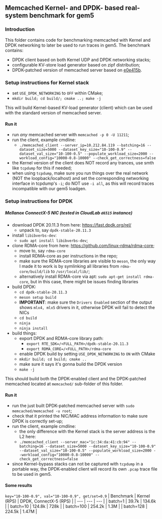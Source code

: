## Memcached Kernel- and DPDK- based real-system benchmark for gem5

### Introduction

This folder contains code for benchmarking memcached with Kernel and DPDK networking to later be used to run traces in gem5. The benchmark contains:
- DPDK client based on both Kernel UDP and DPDK networking stacks;
- configurable KV-store load generator based on zipf distribution;
- DPDK-patched version of memcached server based on [e0e415b](https://github.com/memcached/memcached/commit/e0e415b7b2b43a6ddd01a9c3ad45fb46358d526b).

### Setup instructions for Kernel stack

* set `USE_DPDK_NETWORKING` to `OFF` within CMake;
* `mkdir build; cd build/; cmake ..; make -j`

This will build Kernel-based KV-load generator (client) which can be used with the standard version of memcached server.

#### Run it
* run *any* memcached server with `memcached -p 0 -U 11211`;
* run the client, example cmdline:
    * `./memcached_client --server_ip=10.212.84.119 --batching=16 --dataset_size=5000 --dataset_key_size="10-100-0.9" --dataset_val_size="10-100-0.5" --populate_workload_size=2000 --workload_config="10000-0.8-10000" --check_get_correctness=false`
* the Kernel version of the client does NOT record any trances, use smth like `tcpdump` for this if needed;
* when using `tcpdump`, make sure you run things over the real network (NOT the loopback/localhost) and set the corresponding networking interface in tcpdump's `-i`; do NOT use `-i all`, as this will record traces incompatible with our gem5 loadgen. 


### Setup instructions for DPDK
##### Mellanox ConnectX-5 NIC (tested in CloudLab `d6515` instance)
* download DPDK 20.11.3 from here: https://fast.dpdk.org/rel/
    * unpack to, say `dpdk-stable-20.11.3`
* install `libibverbs-dev`:
    * `sudo apt install libibverbs-dev`;
* clone RDMA-core from here: https://github.com/linux-rdma/rdma-core;
    * move to, say `rdma-core`
    * install RDMA-core as per instructions in the repo;
    * make sure the RDMA-core libraries are visible to `meson`, the only way I made it to work is by symlinking all libraries from `rdma-core/build/lib` to `/usr/local/lib/`;
    * alternatively install RDMA-core via apt: `sudo apt-get install rdma-core`, but in this case, there might be issues finding libraries
* build DPDK:
    * `cd dpdk-stable-20.11.3`
    * `meson setup build`
    * **IMPORTANT**: make sure the `Drivers Enabled` section of the output shows `mlx4, mlx5` drivers in it, otherwise DPDK will fail to detect the NICs
    * `cd build`
    * `ninja`
    * `ninja install`
* build things:
    * export DPDK and RDMA-core library path:
        * `export RTE_SDK=/<FULL_PATH>/dpdk-stable-20.11.3`
        * `export RDMA_CORE=/<FULL_PATH>/rdma-core`
    * enable DPDK build by setting `USE_DPDK_NETWORKING` to `ON` with CMake
    * `mkdir build; cd build; cmake ..`
    * make sure it says it's gonna build the DPDK version
    * `make -j`

This should build both the DPDK-enabled client and the DPDK-patched memcached located at `memcached/` sub-folder of this folder.

#### Run it
* run the just built DPDK-patched memcached server with `sudo memcached/memcached -u root`;
* check that it printed the NIC/MAC address information to make sure DPDK is correctly set-up;
* run the client, example cmdline:
    * the only difference with the Kernel stack is the server address is the L2 here:
    * `./memcached_client --server_mac="1c:34:da:41:cb:94" --batching=16 --dataset_size=5000 --dataset_key_size="10-100-0.9" --dataset_val_size="10-100-0.5" --populate_workload_size=2000 --workload_config="10000-0.8-10000" --check_get_correctness=false`
* since Kernel-bypass stacks can not be captured with `tcpdump` in a portable way, the DPDK-enabled client will record its own `.pcap` trace file to be used in gem5.

#### Some results
`key="10-100-0.9", val="10-100-0.9", get/set=0.9`
| Benchmark | Kernel (RPS) | DPDK, ConnectX-5 (RPS) |
| --- | --- | --- |
| batch=1 | 39.7k | 134.6k |
| batch=10 | 124.8k  | 728k |
| batch=100 | 254.2k  | 1.3M |
| batch=128 | 224.5k  | 1.47M |
